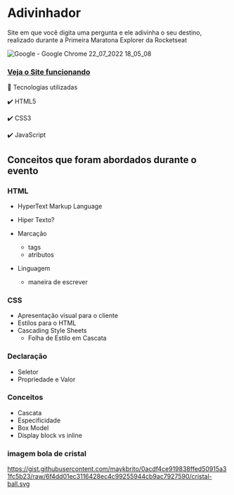# Adivinhador
Site em que você digita uma pergunta e ele adivinha o seu destino, realizado durante a Primeira Maratona Explorer da Rocketseat

![Google - Google Chrome 22_07_2022 18_05_08](https://user-images.githubusercontent.com/93893533/180569239-e7900ed8-53c0-4bef-add6-db8bce1cc112.png)

 <h3><a href="https://johnpetros.github.io/adivinhador_de_destino/">Veja o Site funcionando</a></h3>

 🚀 Tecnologias utilizadas

✔️ HTML5

✔️ CSS3

✔️ JavaScript

## Conceitos que foram abordados durante o evento
### HTML

- HyperText Markup Language

- Hiper Texto?
- Marcação
  - tags
  - atributos
- Linguagem
  - maneira de escrever

### CSS

- Apresentação visual para o cliente
- Estilos para o HTML
- Cascading Style Sheets
  - Folha de Estilo em Cascata

### Declaração

- Seletor
- Propriedade e Valor

### Conceitos

- Cascata
- Especificidade
- Box Model
- Display block vs inline

### imagem bola de cristal

https://gist.githubusercontent.com/maykbrito/0acdf4ce919838ffed50915a31fc5b23/raw/6f4dd01ec3116428ec4c99255944cb9ac7927590/cristal-ball.svg
